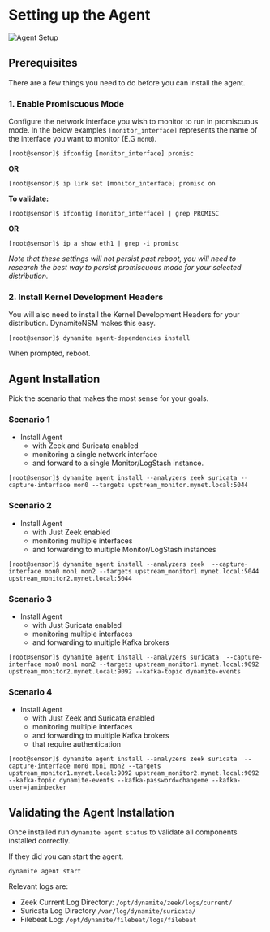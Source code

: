 # Setting up the Agent

![Agent Setup](../img/gifs/agent-install.gif)

## Prerequisites

There are a few things you need to do before you can install the agent.

### 1. Enable Promiscuous Mode

Configure the network interface you wish to monitor to run in promiscuous mode. In the below examples `[monitor_interface]` represents the name of the interface you want to monitor (E.G `mon0`).

```
[root@sensor]$ ifconfig [monitor_interface] promisc
```

**OR**

```
[root@sensor]$ ip link set [monitor_interface] promisc on
```

**To validate:**

```
[root@sensor]$ ifconfig [monitor_interface] | grep PROMISC
```

**OR**

```
[root@sensor]$ ip a show eth1 | grep -i promisc
```

*Note that these settings will not persist past reboot, you will need to research the best way to persist promiscuous mode for your selected distribution.*

### 2. Install Kernel Development Headers

You will also need to install the Kernel Development Headers for your distribution. DynamiteNSM makes this easy.

```
[root@sensor]$ dynamite agent-dependencies install
```

When prompted, reboot.

## Agent Installation

Pick the scenario that makes the most sense for your goals.

### Scenario 1

- Install Agent
     - with Zeek and Suricata enabled 
     - monitoring a single network interface 
     - and forward to a single Monitor/LogStash instance.

```
[root@sensor]$ dynamite agent install --analyzers zeek suricata --capture-interface mon0 --targets upstream_monitor.mynet.local:5044
```

### Scenario 2

- Install Agent
    - with Just Zeek enabled
    - monitoring multiple interfaces
    - and forwarding to multiple Monitor/LogStash instances
  
```
[root@sensor]$ dynamite agent install --analyzers zeek  --capture-interface mon0 mon1 mon2 --targets upstream_monitor1.mynet.local:5044 upstream_monitor2.mynet.local:5044
```

### Scenario 3

- Install Agent
    - with Just Suricata enabled
    - monitoring multiple interfaces
    - and forwarding to multiple Kafka brokers
    

```
[root@sensor]$ dynamite agent install --analyzers suricata  --capture-interface mon0 mon1 mon2 --targets upstream_monitor1.mynet.local:9092 upstream_monitor2.mynet.local:9092 --kafka-topic dynamite-events
```

### Scenario 4

- Install Agent
    - with Just Zeek and Suricata enabled
    - monitoring multiple interfaces
    - and forwarding to multiple Kafka brokers
    - that require authentication
    
```
[root@sensor]$ dynamite agent install --analyzers zeek suricata  --capture-interface mon0 mon1 mon2 --targets upstream_monitor1.mynet.local:9092 upstream_monitor2.mynet.local:9092 --kafka-topic dynamite-events --kafka-password=changeme --kafka-user=jaminbecker
```

## Validating the Agent Installation

Once installed run `dynamite agent status` to validate all components installed correctly.

If they did you can start the agent.

```
dynamite agent start
```

Relevant logs are:

- Zeek Current Log Directory: `/opt/dynamite/zeek/logs/current/`
- Suricata Log Directory `/var/log/dynamite/suricata/`
- Filebeat Log: `/opt/dynamite/filebeat/logs/filebeat`